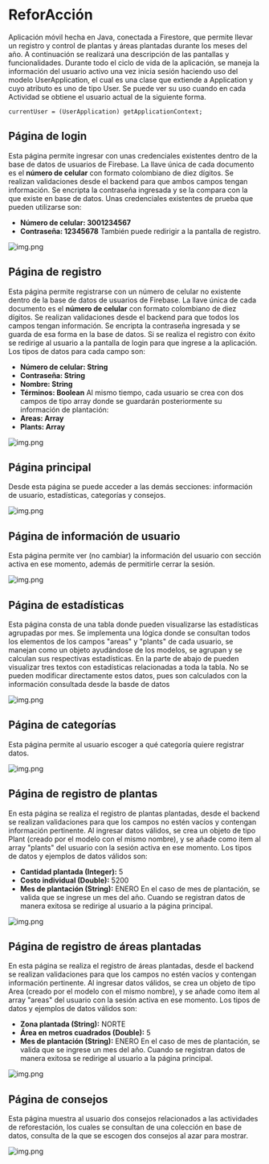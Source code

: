 # ReforAcción

Aplicación móvil hecha en Java, conectada a Firestore, que permite llevar un registro y control de plantas y áreas plantadas durante los meses del año. A continuación se realizará una descripción de las pantallas y funcionalidades. 
Durante todo el ciclo de vida de la aplicación, se maneja la información del usuario activo una vez inicia sesión haciendo uso del modelo UserApplication, el cual es una clase que extiende a Application y cuyo atributo es uno de tipo User. Se puede ver su uso cuando en cada Actividad se obtiene el usuario actual de la siguiente forma.

`currentUser = (UserApplication) getApplicationContext;`

## Página de login

Esta página permite ingresar con unas credenciales existentes dentro de la base de datos de usuarios de Firebase. La llave única de cada documento es el **número de celular** con formato colombiano de diez dígitos. Se realizan validaciones desde el backend para que ambos campos tengan información. Se encripta la contraseña ingresada y se la compara con la que existe en base de datos.
Unas credenciales existentes de prueba que pueden utilizarse son: 
- **Número de celular: 3001234567**
- **Contraseña: 12345678**
También puede redirigir a la pantalla de registro.

![img.png](resources/img.png)

## Página de registro

Esta página permite registrarse con un número de celular no existente dentro de la base de datos de usuarios de Firebase. La llave única de cada documento es el **número de celular** con formato colombiano de diez dígitos. Se realizan validaciones desde el backend para que todos los campos tengan información. Se encripta la contraseña ingresada y se guarda de esa forma en la base de datos.
Si se realiza el registro con éxito se redirige al usuario a la pantalla de login para que ingrese a la aplicación.
Los tipos de datos para cada campo son:
- **Número de celular: String**
- **Contraseña: String**
- **Nombre: String**
- **Términos: Boolean**
Al mismo tiempo, cada usuario se crea con dos campos de tipo array donde se guardarán posteriormente su información de plantación:
- **Areas: Array**
- **Plants: Array**

![img.png](resources/img2.png)

## Página principal

Desde esta página se puede acceder a las demás secciones: información de usuario, estadísticas, categorías y consejos.

![img.png](resources/img3.png)

## Página de información de usuario

Esta página permite ver (no cambiar) la información del usuario con sección activa en ese momento, además de permitirle cerrar la sesión.

![img.png](resources/img4.png)

## Página de estadísticas

Esta página consta de una tabla donde pueden visualizarse las estadísticas agrupadas por mes. Se implementa una lógica donde se consultan todos los elementos de los campos "areas" y "plants" de cada usuario, se manejan como un objeto ayudándose de los modelos, se agrupan y se calculan sus respectivas estadísticas.
En la parte de abajo de pueden visualizar tres textos con estadísticas relacionadas a toda la tabla. No se pueden modificar directamente estos datos, pues son calculados con la información consultada desde la basde de datos

![img.png](resources/img5.png)

## Página de categorías

Esta página permite al usuario escoger a qué categoría quiere registrar datos.

![img.png](resources/img6.png)

## Página de registro de plantas

En esta página se realiza el registro de plantas plantadas, desde el backend se realizan validaciones para que los campos no estén vacíos y contengan información pertinente. Al ingresar datos válidos, se crea un objeto de tipo Plant (creado por el modelo con el mismo nombre), y se añade como item al array "plants" del usuario con la sesión activa en ese momento.
Los tipos de datos y ejemplos de datos válidos son:
- **Cantidad plantada (Integer):** 5
- **Costo individual (Double):** 5200
- **Mes de plantación (String):** ENERO
En el caso de mes de plantación, se valida que se ingrese un mes del año. Cuando se registran datos de manera exitosa se redirige al usuario a la página principal.

![img.png](resources/img7.png)

## Página de registro de áreas plantadas

En esta página se realiza el registro de áreas plantadas, desde el backend se realizan validaciones para que los campos no estén vacíos y contengan información pertinente. Al ingresar datos válidos, se crea un objeto de tipo Area (creado por el modelo con el mismo nombre), y se añade como item al array "areas" del usuario con la sesión activa en ese momento.
Los tipos de datos y ejemplos de datos válidos son:
- **Zona plantada (String):** NORTE
- **Área en metros cuadrados (Double):** 5
- **Mes de plantación (String):** ENERO
  En el caso de mes de plantación, se valida que se ingrese un mes del año. Cuando se registran datos de manera exitosa se redirige al usuario a la página principal.

![img.png](resources/img8.png)

## Página de consejos

Esta página muestra al usuario dos consejos relacionados a las actividades de reforestación, los cuales se consultan de una colección en base de datos, consulta de la que se escogen dos consejos al azar para mostrar.

![img.png](resources/img9.png)